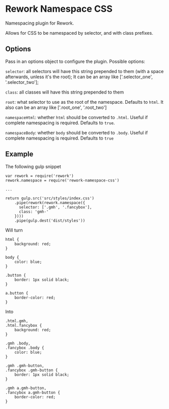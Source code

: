 Rework Namespace CSS
======

Namespacing plugin for Rework.

Allows for CSS to be namespaced by selector, and with class prefixes.


## Options

Pass in an options object to configure the plugin. Possible options:

`selector`: all selectors will have this string prepended to them (with a space afterwards, unless it's the root); It can be an array like ['.selector_one', '.selector_two'];

`class`: all classes will have this string prepended to them

`root`: what selector to use as the root of the namespace. Defaults to `html`. It also can be an array like ['.root_one', '.root_two']

`namespaceHtml`: whether `html` should be converted to `.html`. Useful if complete namespacing is required. Defaults to `true`.

`namespaceBody`: whether `body` should be converted to `.body`. Useful if complete namespacing is required. Defaults to `true`


## Example

The following gulp snippet

    var rework = require('rework')
    rework.namespace = require('rework-namespace-css')
    
    ...
    
    return gulp.src('src/styles/index.css')
        .pipe(rework(rework.namespace({ 
          selector: ['.gmh', '.fancybox'], 
          class: 'gmh-' 
        })))
        .pipe(gulp.dest('dist/styles'))

Will turn

    html {
        background: red;
    }    
    
    body {
        color: blue;
    }
    
    .button {
        border: 1px solid black;
    }
    
    a.button {
        border-color: red;
    }

Into

    .html.gmh,
    .html.fancybox {
        background: red;
    }    

    .gmh .body, 
    .fancybox .body {
        color: blue;
    }

    .gmh .gmh-button,
    .fancybox .gmh-button {
        border: 1px solid black;
    }

    .gmh a.gmh-button,
    .fancybox a.gmh-button {
        border-color: red;
    }

